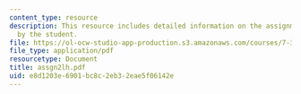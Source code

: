 ```yaml
---
content_type: resource
description: This resource includes detailed information on the assignment submitted
  by the student.
file: https://ol-ocw-studio-app-production.s3.amazonaws.com/courses/7-349-biological-computing-at-the-crossroads-of-engineering-and-science-spring-2005/e8d1203e6901bc8c2eb32eae5f06142e_assgn2lh.pdf
file_type: application/pdf
resourcetype: Document
title: assgn2lh.pdf
uid: e8d1203e-6901-bc8c-2eb3-2eae5f06142e
---
```

